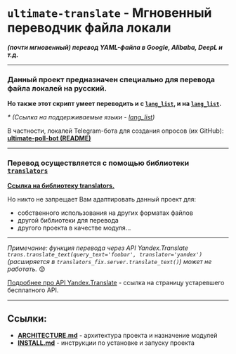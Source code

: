 # `ultimate-translate` - Мгновенный переводчик файла локали
***(почти мгновенный) перевод YAML-файла в Google, Alibaba, DeepL и т.д.***

___

### Данный проект предназначен специально для перевода файла локалей на русский.

__Но также этот скрипт умеет переводить и с [`lang_list`](https://github.com/UlionTse/translators#supported-languages), и на [`lang_list`](https://github.com/UlionTse/translators#supported-languages).__

_* (Ссылка на поддерживаемые языки - [lang_list](https://github.com/UlionTse/translators#supported-languages))_

В частности, локалей Telegram-бота для создания опросов (их GitHub):
__[ultimate-poll-bot (README)](https://github.com/Nukesor/ultimate-poll-bot/blob/main/README.md)__

---

### Перевод осуществляется с помощью библиотеки [`translators`](https://github.com/UlionTse/translators) 
__[Ссылка на библиотеку translators.](https://github.com/UlionTse/translators)__

Но никто не запрещает Вам адаптировать данный проект для:
- собственного использования на других форматах файлов
- другой библиотеки для перевода
- другого проекта в качестве модуля...

___

_Примечание: функция перевода через API Yandex.Translate_
_`trans.translate_text(query_text='foobar', translator='yandex')`
(расширяется в `translators_fix.server.translate_text()`) может не работать._ 😟

[Подробнее про API Yandex.Translate](https://translate.yandex.net/api/v1/tr.json/translate) - ссылка на страницу устаревшего бесплатного API.

---

## Ссылки:
- __[ARCHITECTURE.md](./ARCHITECTURE.md)__ - архитектура проекта и назначение модулей
- __[INSTALL.md](./INSTALL.md)__ - инструкции по установке и запуску проекта

